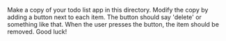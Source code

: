 Make a copy of your todo list app in this directory. Modify the copy by adding a button next to each item. The button should say 'delete' or something like that. When the user presses the button, the item should be removed. Good luck!
